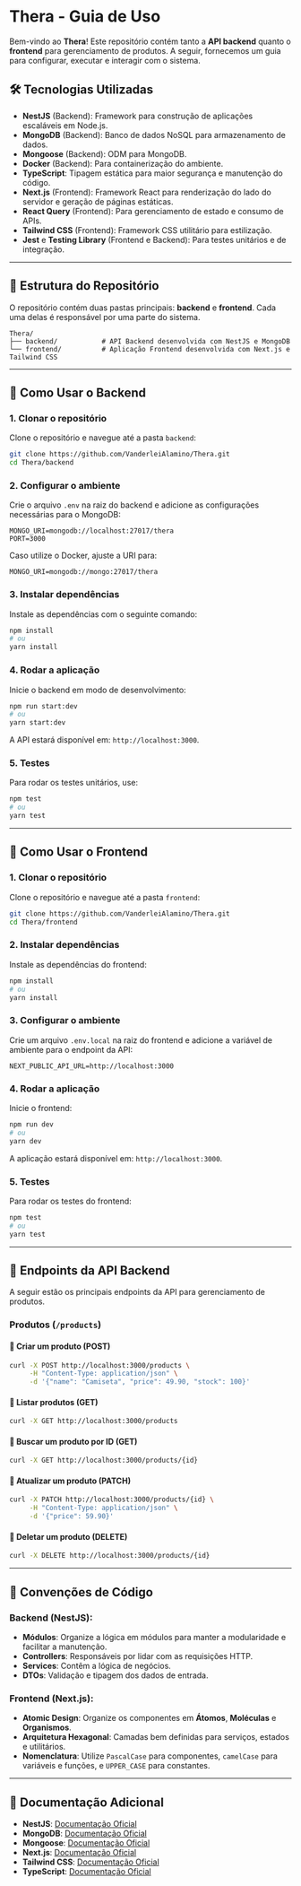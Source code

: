 # Thera - Guia de Uso

Bem-vindo ao **Thera**! Este repositório contém tanto a **API backend** quanto o **frontend** para gerenciamento de produtos. A seguir, fornecemos um guia para configurar, executar e interagir com o sistema.

## 🛠️ Tecnologias Utilizadas

- **NestJS** (Backend): Framework para construção de aplicações escaláveis em Node.js.
- **MongoDB** (Backend): Banco de dados NoSQL para armazenamento de dados.
- **Mongoose** (Backend): ODM para MongoDB.
- **Docker** (Backend): Para containerização do ambiente.
- **TypeScript**: Tipagem estática para maior segurança e manutenção do código.
- **Next.js** (Frontend): Framework React para renderização do lado do servidor e geração de páginas estáticas.
- **React Query** (Frontend): Para gerenciamento de estado e consumo de APIs.
- **Tailwind CSS** (Frontend): Framework CSS utilitário para estilização.
- **Jest** e **Testing Library** (Frontend e Backend): Para testes unitários e de integração.

---

## 🔧 Estrutura do Repositório

O repositório contém duas pastas principais: **backend** e **frontend**. Cada uma delas é responsável por uma parte do sistema.

```
Thera/
├── backend/           # API Backend desenvolvida com NestJS e MongoDB
└── frontend/          # Aplicação Frontend desenvolvida com Next.js e Tailwind CSS
```

---

## 📂 Como Usar o Backend

### 1. Clonar o repositório

Clone o repositório e navegue até a pasta `backend`:

```bash
git clone https://github.com/VanderleiAlamino/Thera.git
cd Thera/backend
```

### 2. Configurar o ambiente

Crie o arquivo `.env` na raiz do backend e adicione as configurações necessárias para o MongoDB:

```env
MONGO_URI=mongodb://localhost:27017/thera
PORT=3000
```

Caso utilize o Docker, ajuste a URI para:

```env
MONGO_URI=mongodb://mongo:27017/thera
```

### 3. Instalar dependências

Instale as dependências com o seguinte comando:

```bash
npm install
# ou
yarn install
```

### 4. Rodar a aplicação

Inicie o backend em modo de desenvolvimento:

```bash
npm run start:dev
# ou
yarn start:dev
```

A API estará disponível em: `http://localhost:3000`.

### 5. Testes

Para rodar os testes unitários, use:

```bash
npm test
# ou
yarn test
```

---

## 📂 Como Usar o Frontend

### 1. Clonar o repositório

Clone o repositório e navegue até a pasta `frontend`:

```bash
git clone https://github.com/VanderleiAlamino/Thera.git
cd Thera/frontend
```

### 2. Instalar dependências

Instale as dependências do frontend:

```bash
npm install
# ou
yarn install
```

### 3. Configurar o ambiente

Crie um arquivo `.env.local` na raiz do frontend e adicione a variável de ambiente para o endpoint da API:

```env
NEXT_PUBLIC_API_URL=http://localhost:3000
```

### 4. Rodar a aplicação

Inicie o frontend:

```bash
npm run dev
# ou
yarn dev
```

A aplicação estará disponível em: `http://localhost:3000`.

### 5. Testes

Para rodar os testes do frontend:

```bash
npm test
# ou
yarn test
```

---

## 📌 Endpoints da API Backend

A seguir estão os principais endpoints da API para gerenciamento de produtos.

### **Produtos (`/products`)**

#### 🔹 Criar um produto (POST)
```sh
curl -X POST http://localhost:3000/products \
     -H "Content-Type: application/json" \
     -d '{"name": "Camiseta", "price": 49.90, "stock": 100}'
```

#### 🔹 Listar produtos (GET)
```sh
curl -X GET http://localhost:3000/products
```

#### 🔹 Buscar um produto por ID (GET)
```sh
curl -X GET http://localhost:3000/products/{id}
```

#### 🔹 Atualizar um produto (PATCH)
```sh
curl -X PATCH http://localhost:3000/products/{id} \
     -H "Content-Type: application/json" \
     -d '{"price": 59.90}'
```

#### 🔹 Deletar um produto (DELETE)
```sh
curl -X DELETE http://localhost:3000/products/{id}
```

---

## 📝 Convenções de Código

### Backend (NestJS):
- **Módulos**: Organize a lógica em módulos para manter a modularidade e facilitar a manutenção.
- **Controllers**: Responsáveis por lidar com as requisições HTTP.
- **Services**: Contêm a lógica de negócios.
- **DTOs**: Validação e tipagem dos dados de entrada.

### Frontend (Next.js):
- **Atomic Design**: Organize os componentes em **Átomos**, **Moléculas** e **Organismos**.
- **Arquitetura Hexagonal**: Camadas bem definidas para serviços, estados e utilitários.
- **Nomenclatura**: Utilize `PascalCase` para componentes, `camelCase` para variáveis e funções, e `UPPER_CASE` para constantes.

---

## 📄 Documentação Adicional

- **NestJS**: [Documentação Oficial](https://docs.nestjs.com/)
- **MongoDB**: [Documentação Oficial](https://www.mongodb.com/docs/)
- **Mongoose**: [Documentação Oficial](https://mongoosejs.com/docs/)
- **Next.js**: [Documentação Oficial](https://nextjs.org/docs)
- **Tailwind CSS**: [Documentação Oficial](https://tailwindcss.com/docs)
- **TypeScript**: [Documentação Oficial](https://www.typescriptlang.org/docs/)
